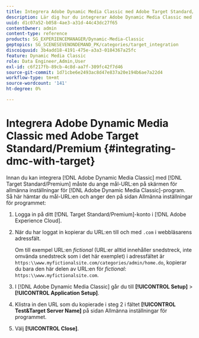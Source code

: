 ```yaml
---
title: Integrera Adobe Dynamic Media Classic med Adobe Target Standard/Premium
description: Lär dig hur du integrerar Adobe Dynamic Media Classic med Adobe Target Standard/Premium.
uuid: d1c07a52-b058-4ae3-a31d-44c43dc27f65
contentOwner: admin
content-type: reference
products: SG_EXPERIENCEMANAGER/Dynamic-Media-Classic
geptopics: SG_SCENESEVENONDEMAND_PK/categories/target_integration
discoiquuid: 3b4add18-4191-475e-a3a3-0184367a25fc
feature: Dynamic Media Classic
role: Data Engineer,Admin,User
exl-id: c6f217fb-89cb-4c8d-aa7f-309fc42f7d46
source-git-commit: 1d71cbe6e2493ac8d47e837a20e194b6ae7a22d4
workflow-type: tm+mt
source-wordcount: '141'
ht-degree: 0%

---
```


# Integrera Adobe Dynamic Media Classic med Adobe Target Standard/Premium {#integrating-dmc-with-target}

Innan du kan integrera [!DNL Adobe Dynamic Media Classic] med [!DNL Target Standard/Premium] måste du ange mål-URL:en på skärmen för allmänna inställningar för [!DNL Adobe Dynamic Media Classic]-program. Så här hämtar du mål-URL:en och anger den på sidan Allmänna inställningar för programmet:

1. Logga in på ditt [!DNL Target Standard/Premium]-konto i [!DNL Adobe Experience Cloud].
1. När du har loggat in kopierar du URL:en till och med `.com` i webbläsarens adressfält.

   Om till exempel URL:en *fictional* (URL:er alltid innehåller snedstreck, inte omvända snedstreck som i det här exemplet) i adressfältet är `https:\\www.myfictionalsite.com/categories/admin/home.do`, kopierar du bara den här delen av URL:en för *fictional*: `https:\\www.myfictionalsite.com`.

1. I [!DNL Adobe Dynamic Media Classic] går du till **[!UICONTROL Setup]** > **[!UICONTROL Application Setup]**.
1. Klistra in den URL som du kopierade i steg 2 i fältet **[!UICONTROL Test&Target Server Name]** på sidan Allmänna inställningar för programmet.
1. Välj **[!UICONTROL Close]**.
